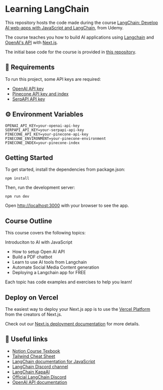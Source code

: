 # Learning LangChain

This repository hosts the code made during the course [LangChain: Develop AI web-apps with JavaScript and LangChain](https://www.udemy.com/course/langchain-develop-ai-web-apps-with-javascript-and-langchain/), from Udemy.

The course teaches you how to build AI applications using [Langchain](https://langchain.org/) and [OpenAI's API](https://openai.com/api/) with [Next.js](https://nextjs.org/).

The initial base code for the course is provided in [this repository](https://github.com/shawnesquivel/openai-javascript-course/tree/1-start-here).

## 🚩 Requirements

To run this project, some API keys are required:

- [OpenAI API key](https://platform.openai.com/api-keys)
- [Pinecone API key and index](https://app.pinecone.io/)
- [SerpAPI API key](https://serpapi.com/)

## ⚙️ Environment Variables

```
OPENAI_API_KEY=your-openai-api-key
SERPAPI_API_KEY=your-serpapi-api-key
PINECONE_API_KEY=your-pinecone-api-key
PINECONE_ENVIRONMENT=your-pinecone-environment
PINECONE_INDEX=your-pinecone-index
```

## Getting Started

To get started, install the dependencies from package.json:

```
npm install
```

Then, run the development server:

```
npm run dev
```

Open [http://localhost:3000](http://localhost:3000) with your browser to see the app.

## Course Outline

This course covers the following topics:

Introduciton to AI with JavaScript

- How to setup Open AI API
- Build a PDF chatbot
- Learn to use AI tools from Langchain
- Automate Social Media Content generation
- Deploying a Langchain app for FREE

Each topic has code examples and exercises to help you learn!

## Deploy on Vercel

The easiest way to deploy your Next.js app is to use the [Vercel Platform](https://vercel.com/new?utm_medium=default-template&filter=next.js&utm_source=create-next-app&utm_campaign=create-next-app-readme) from the creators of Next.js.

Check out our [Next.js deployment documentation](https://nextjs.org/docs/deployment) for more details.

## 🔗 Useful links

- [Notion Course Texbook](https://weeknightsandweekends.notion.site/Langchain-JS-Course-Dashboard-1ebe2de6cb0c4749ad63ff1ccfe588a0)
- [Tailwind Cheat Sheet](https://nerdcave.com/tailwind-cheat-sheet)
- [LangChain documentation for JavaScript](https://js.langchain.com/v0.2/docs/introduction/)
- [LangChain Discord channel](https://discord.com/invite/HqEJZGGt97)
- [LangChain KapaAI](https://discord.com/invite/YGAu3Yt2sm)
- [Official LangChain Discord](https://discord.com/invite/sAxW255VgA)
- [OpenAI API documentation](https://platform.openai.com/docs/)
